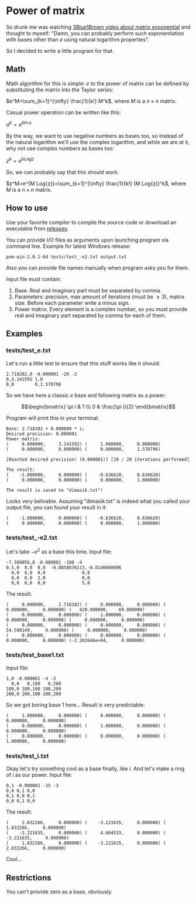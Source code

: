# Power of matrix
So drunk me was watching [3Blue1Brown video about matrix exponential](https://youtu.be/O85OWBJ2ayo) and thought to myself: "Damn, you can probably perform such exponentiation with bases other than $e$ using natural logarithm properties".

So I decided to write a little program for that.

## Math
Math algorithm for this is simple:
$e$ to the power of matrix can be defined by substituting the matrix into the Taylor series:

$e^M=\sum_{k=1}^{\infty} \frac{1}{k!} M^k$, where $M$ is a $n \times n$ matrix.

Casual power operation can be written like this:

$a^b=e^{b \ln{a}}$

By the way, we want to use negative numbers as bases too, so instead of the natural logarithm we'll use the complex logarithm, and while we are at it, why not use complex numbers as bases too:

$z^b=e^{b Log{z}}$

So, we can probably say that this should work:

$z^M=e^{M Log{z}}=\sum_{k=1}^{\infty} \frac{1}{k!} (M Log{z})^k$, where $M$ is a $n \times n$ matrix.

## How to use
Use your favorite compiler to compile the source code or download an executable from [releases](https://github.com/sashokdimasik/pow-of-matrix/releases).

You can provide I/O files as arguments upon launching program via command line. Example for latest Windows release:

```
pom-win-2.0.1-64 tests/test_-e2.txt output.txt
```

Also you can provide file names manually when program asks you for them.

Input file must contain:

1. Base. Real and imaginary part must be separated by comma.
2. Parameters: precision, max amount of iterations (must be $\ge 3$), matrix size. Before each parameter write a minus sign.
3. Power matrix. Every element is a complex number, so you must provide real and imaginary part separated by comma for each of them.

## Examples

### tests/test_e.txt

Let's run a little test to ensure that this stuff works like it should:

```
2.718282,0 -0.000001 -20 -2
0,3.141592 1,0
0,0        0,1.570796
```

So we have here a classic $e$ base and following matrix as a power:

$$\begin{bmatrix}
\pi i & 1 \\\
0       & \frac{\pi i}{2}
\end{bmatrix}$$

Program will print this in your terminal:

```
Base: 2.718282 + 0.000000 * i;
Desired precision: 0.000001
Power matrix:
(     0.000000,     3.141592) (     1.000000,     0.000000) 
(     0.000000,     0.000000) (     0.000000,     1.570796) 

[Reached desired precision! (0.000001)] [18 / 20 iterations performed]

The result:
(    -1.000000,     0.000000) (    -0.636620,     0.636620) 
(     0.000000,     0.000000) (     0.000000,     1.000000) 

The result is saved to "dimasik.txt"!
```

Looks very belivable. Assuming "dimasik.txt" is indeed what you called your output file, you can found your result in it:

```
(    -1.000000,     0.000000) (    -0.636620,     0.636620) 
(     0.000000,     0.000000) (     0.000000,     1.000000) 
```

### tests/test_-e2.txt

Let's take $-e^2$ as a base this time. Input file:

```
-7.389056,0 -0.000001 -100 -4
0.5,0  0,0  0,0  -0.0858076113,-0.0140860896
  0,0  0,0  0,0              0,0
  0,0  0,0  2,0              0,0
  0,0  0,0  0,0              5,0
```

The result:

```
(     0.000000,     2.718282) (     0.000000,     0.000000) (     0.000000,     0.000000) (   420.000000,    69.000000) 
(     0.000000,     0.000000) (     1.000000,     0.000000) (     0.000000,     0.000000) (     0.000000,     0.000000) 
(     0.000000,     0.000000) (     0.000000,     0.000000) (    54.598149,     0.000000) (     0.000000,     0.000000) 
(     0.000000,     0.000000) (     0.000000,     0.000000) (     0.000000,     0.000000) (-2.202646e+04,     0.000000) 
```

### tests/test_base1.txt

Input file:

```
1,0 -0.000001 -4 -3
  0,0   0,100   0,200
100,0 100,100 100,200
200,0 200,100 200,200
```

So we got boring base 1 here... Result is very predictable:

```
(     1.000000,     0.000000) (     0.000000,     0.000000) (     0.000000,     0.000000) 
(     0.000000,     0.000000) (     1.000000,     0.000000) (     0.000000,     0.000000) 
(     0.000000,     0.000000) (     0.000000,     0.000000) (     1.000000,     0.000000) 
```

### tests/test_i.txt

Okay let's try something cool as a base finally, like $i$. And let's make a ring of $i$ as our power.
Input file:

```
0,1 -0.000001 -15 -3
0,0 0,1 0,0
0,1 0,0 0,1
0,0 0,1 0,0
```

The result:
```
(     2.832266,     0.000000) (    -3.221635,     0.000000) (     1.832266,     0.000000) 
(    -3.221635,     0.000000) (     4.664533,     0.000000) (    -3.221635,     0.000000) 
(     1.832266,     0.000000) (    -3.221635,     0.000000) (     2.832266,     0.000000) 
```

Cool...

## Restrictions
You can't provide zero as a base, obviously.
